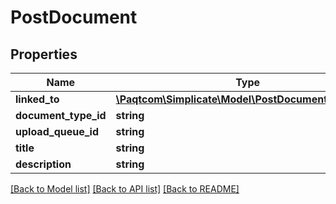 # PostDocument

## Properties

 Name                 | Type                                                                        | Description | Notes      
----------------------|-----------------------------------------------------------------------------|-------------|------------
 **linked_to**        | [**\Paqtcom\Simplicate\Model\PostDocumentLinkedTo[]**](PostDocumentLinkedTo.md) |             | [optional] 
 **document_type_id** | **string**                                                                  |             | [optional] 
 **upload_queue_id**  | **string**                                                                  |             | [optional] 
 **title**            | **string**                                                                  |             | [optional] 
 **description**      | **string**                                                                  |             | [optional] 

[[Back to Model list]](../README.md#documentation-for-models) [[Back to API list]](../README.md#documentation-for-api-endpoints) [[Back to README]](../README.md)


